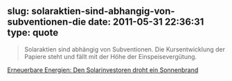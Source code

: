 slug: solaraktien-sind-abhangig-von-subventionen-die
date: 2011-05-31 22:36:31
type: quote
---

> Solaraktien sind abhängig von Subventionen. Die Kursentwicklung der Papiere steht und fällt mit der Höhe der Einspeisevergütung.

[Erneuerbare Energien: Den Solarinvestoren droht ein Sonnenbrand](http://www.faz.net/artikel/C32436/erneuerbare-energien-den-solarinvestoren-droht-ein-sonnenbrand-30428270.html)
